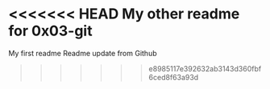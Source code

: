 <<<<<<< HEAD
My other readme for 0x03-git
=======
My first readme
Readme update from Github
>>>>>>> e8985117e392632ab3143d360fbf6ced8f63a93d
